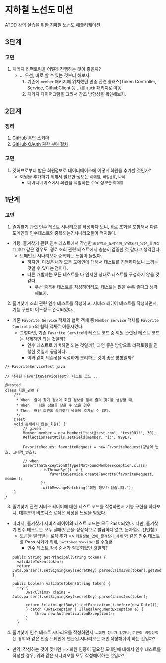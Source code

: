 # 지하철 노선도 미션
[ATDD 강의](https://edu.nextstep.camp/c/R89PYi5H) 실습을 위한 지하철 노선도 애플리케이션

## 3단계

### 고민
1. 패키지 리팩토링을 어떻게 진행하는 것이 좋을까?
   - ... 우선, 바로 할 수 있는 것부터 해보자.
     1. 기존에 `member` 패키지에 위치했던 인증 관련 클래스(Token Controller, Service, GithubClient 등 ..)를 `auth` 패키지로 이동
     2. 패키지 다이어그램을 그려서 참조 방향성을 확인해보자.

## 2단계

### 정리
1. [GitHub 응답 스키마](https://docs.github.com/ko/enterprise-server@3.10/rest/users/users?apiVersion=2022-11-28#get-the-authenticated-user) 
2. [GitHub OAuth 권한 부여 절차](https://docs.github.com/ko/apps/oauth-apps/building-oauth-apps/authorizing-oauth-apps)

### 고민
1. 깃허브로부터 받은 회원정보로 데이터베이스에 어떻게 회원을 추가할 것인가?
   - 회원을 추가하기 위해서 필요한 정보는 `이메일`, `비밀번호`, `나이`
     - 데이터베이스에서 회원을 식별하는 주요 정보는 `이메일`

## 1단계

### 고민

1. 즐겨찾기 관련 인수 테스트 시나리오를 작성하다 보니, 경로 조회을 포함해서 다른 도메인의 인수테스트와 중복되는? 시나리오들이 적지않다.
  - 가령, 즐겨찾기 관련 인수 테스트에서 작성한 `출발역과_도착역이_연결되지_않은_즐겨찾기_추가` 같은 경우도, 경로 조회 관련 테스트에서 충분히 검증한 것 같다고 생각된다.
    - 도메인간 시나리오가 중복되는 느낌이 들었다.
      - 하지만, 이것은 내가 모든 도메인에 대해서 테스트를 진행하다보니 느끼는 것일 수 있다는 점이다.
      - 다른 개발자는 모든 테스트를 다 인지한 상태로 테스트를 구성하지 않을 것 같다.
        - 우선 중복된 테스트를 작성하더라도, 테스트는 많을 수록 좋다고 생각해보자.
        
2. 즐겨찾기 조회 관련 인수 테스트를 작성하고, 서비스 레이어 테스트를 작성하면서, 기능 구현이 어느정도 완료되었다.
  - 기존 `Favorite Service` 객체의 협력 객체 중 `Member Service` 객체를 `Favorite Controller`의 협력 객체로 이동시켰다.
    - 그렇다면, 기존 `Favorite Service`의 테스트 코드 중 회원 관련된 테스트 코드는 삭제하면 되는 것일까?
      - 인수 테스트로 커버하면 되는 것일까?, 과연 좋은 방향으로 리팩토링을 진행한 것일지 궁금하다.
      - 이와 같이 의존성을 적절하게 분리하는 것이 좋은 방향일까? 
  ```
  // FavoriteServiceTest.java
  
  // 삭제된 FavoriteServiceTest의 테스트 코드 ...
  
  @Nested
  class 회원_관련 {
      /**
       * When  즐겨 찾기 정보와 회원 정보를 통해 즐겨 찾기를 생성할 때,
       * When    회원 정보를 찾을 수 없을 경우
       * Then  해당 회원의 즐겨찾기 목록에 추가될 수 없다.
       */
      @Test
      void 존재하지_않는_회원() {
          // given
          Member member = new Member("test@test.com", "test001!", 30);
          ReflectionTestUtils.setField(member, "id", 999L);

          FavoriteRequest favoriteRequest = new FavoriteRequest(강남역_번호, 교대역_번호);

          // when
          assertThatExceptionOfType(NotFoundMemberException.class)
                  .isThrownBy(() -> {
                      favoriteService.createFavorite(favoriteRequest, member);
                  })
                  .withMessageMatching("회원 정보가 없습니다.");
      }
  }
  ```
  
3. 즐겨찾기 관련 서비스 레이어에 대한 테스트 코드를 작성하면서 기능 구현을 하다보니, 대부분의 비즈니스 로직은 작성된 느낌을 받았다.
  - 따라서, 즐겨찾기 서비스 레이어의 테스트 코드는 모두 Pass 되었다. 다만, 즐겨찾기 인수 테스트는 모두 실패(토큰을 정상적으로 발급하지 않고, 문자열로 선언함.)
    - 토큰을 발급받는 로직 추가 => `회원정보_없이_즐겨찾기_삭제` 와 같은 인수 테스트를 Pass 시키기 위해, `JwtTokenProvider`를 수정함.
      - 인수 테스트 작성 순서가 잘못되었던 것일까?
    ```
    public String getPrincipal(String token) {
      validateToken(token);
      return Jwts.parser().setSigningKey(secretKey).parseClaimsJws(token).getBody().getSubject();
    }

    public boolean validateToken(String token) {
      try {
          Jws<Claims> claims = Jwts.parser().setSigningKey(secretKey).parseClaimsJws(token);
  
          return !claims.getBody().getExpiration().before(new Date());
          } catch (JwtException | IllegalArgumentException e) {
              throw new AuthenticationException();
          }
      }
     ```


4. 즐겨찾기 인수 테스트 시나리오를 작성하면서 ...`회원 정보가 없거나`, `토큰이 비정상적인 경우` 와 같은 인증 도메인에 연관된 시나리오는 매번 작성해줘야 하는 것일까?
  - 만약, 작성하는 것이 맞다면 => 회원 인증이 필요한 도메인에 대해서 인수 테스트를 작성할 경우, 위와 같은 시나리오를 모두 작성해야하는 것일까?